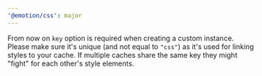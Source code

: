 ```yaml
---
'@emotion/css': major
---
```


From now on `key` option is required when creating a custom instance. Please make sure it's unique (and not equal to `"css"`) as it's used for linking styles to your cache. If multiple caches share the same key they might "fight" for each other's style elements.
